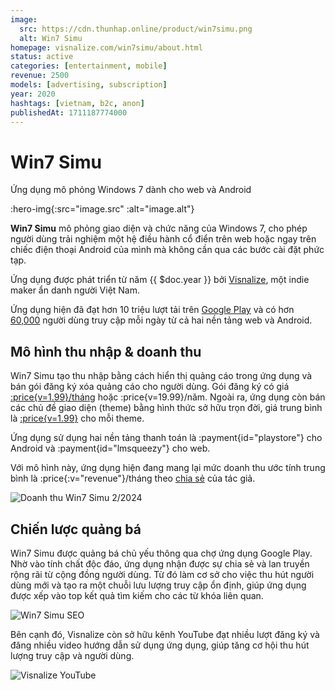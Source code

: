 ```yaml
---
image:
  src: https://cdn.thunhap.online/product/win7simu.png
  alt: Win7 Simu
homepage: visnalize.com/win7simu/about.html
status: active
categories: [entertainment, mobile]
revenue: 2500
models: [advertising, subscription]
year: 2020
hashtags: [vietnam, b2c, anon]
publishedAt: 1711187774000
---
```


# Win7 Simu

Ứng dụng mô phỏng Windows 7 dành cho web và Android

:hero-img{:src="image.src" :alt="image.alt"}

__Win7 Simu__ mô phỏng giao diện và chức năng của Windows 7, cho phép người dùng trải nghiệm một hệ điều hành cổ điển trên web hoặc ngay trên chiếc điện thoại Android của mình mà không cần qua các bước cài đặt phức tạp.

Ứng dụng được phát triển từ năm {{ $doc.year }} bởi [Visnalize](https://visnalize.com/), một indie maker ẩn danh người Việt Nam.

Ứng dụng hiện đã đạt hơn 10 triệu lượt tải trên [Google Play](https://play.google.com/store/apps/details?id=com.visnalize.win7simu) và có hơn [60,000](https://twitter.com/visnalize/status/1757763108846891061) người dùng truy cập mỗi ngày từ cả hai nền tảng web và Android.

## Mô hình thu nhập & doanh thu

Win7 Simu tạo thu nhập bằng cách hiển thị quảng cáo trong ứng dụng và bán gói đăng ký xóa quảng cáo cho người dùng. Gói đăng ký có giá [:price{v=1.99}/tháng](https://visnalize.com/win7simu/about.html#pricing) hoặc :price{v=19.99}/năm. Ngoài ra, ứng dụng còn bán các chủ đề giao diện (theme) bằng hình thức sở hữu trọn đời, giá trung bình là [:price{v=1.99}](https://store.visnalize.com/) cho mỗi theme.

Ứng dụng sử dụng hai nền tảng thanh toán là :payment{id="playstore"} cho Android và :payment{id="lmsqueezy"} cho web.

Với mô hình này, ứng dụng hiện đang mang lại mức doanh thu ước tính trung bình là :price{:v="revenue"}/tháng theo [chia sẻ](https://twitter.com/visnalize/status/1769680648506094044) của tác giả.

![Doanh thu Win7 Simu 2/2024](https://pbs.twimg.com/media/GI7LsVybgAAwtfd?format=jpg&name=medium)

## Chiến lược quảng bá

Win7 Simu được quảng bá chủ yếu thông qua chợ ứng dụng Google Play. Nhờ vào tính chất độc đáo, ứng dụng nhận được sự chia sẻ và lan truyền rộng rãi từ cộng đồng người dùng. Từ đó làm cơ sở cho việc thu hút người dùng mới và tạo ra một chuỗi lưu lượng truy cập ổn định, giúp ứng dụng được xếp vào top kết quả tìm kiếm cho các từ khóa liên quan.

![Win7 Simu SEO](https://cdn.thunhap.online/product/win7simu+seo.jpg)

Bên cạnh đó, Visnalize còn sở hữu kênh YouTube đạt nhiều lượt đăng ký và đăng nhiều video hướng dẫn sử dụng ứng dụng, giúp tăng cơ hội thu hút lượng truy cập và người dùng.

![Visnalize YouTube](https://cdn.thunhap.online/product/win7simu+youtube.png)
